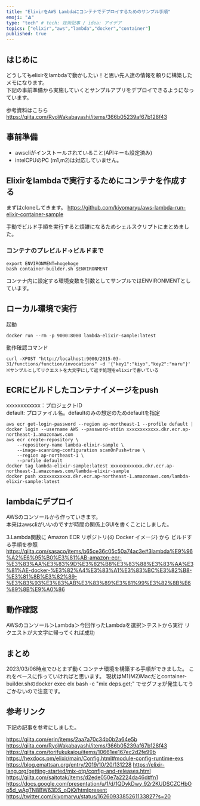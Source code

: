 ```yaml
---
title: "ElixirをAWS Lambdaにコンテナでデプロイするためのサンプル手順"
emoji: "⛳"
type: "tech" # tech: 技術記事 / idea: アイデア
topics: ["elixir","aws","lambda","docker","container"]
published: true
---
```


## はじめに

どうしてもelixirをlambdaで動かしたい！と思い先人達の情報を頼りに構築したメモになります。  
下記の事前準備から実施していくとサンプルアプリをデプロイできるようになっています。

参考資料はこちら
https://qiita.com/RyoWakabayashi/items/366b05239af67b128f43

## 事前準備

- awscliがインストールされていること(APIキーも設定済み)
- intelCPUのPC (m1,m2)は対応していません。

## Elixirをlambdaで実行するためにコンテナを作成する

まずはcloneしてきます。
https://github.com/kiyomaryu/aws-lambda-run-elixir-container-sample

手動でビルド手順を実行すると煩雑になるためシェルスクリプトにまとめました。

### コンテナのプレビルド→ビルドまで

```
export ENVIRONMENT=hogehoge
bash container-builder.sh $ENVIRONMENT
```
コンテナ内に設定する環境変数を引数としてサンプルではENVIRONMENTとしています。

## ローカル環境で実行

起動
```
docker run --rm -p 9000:8080 lambda-elixir-sample:latest
```
動作確認コマンド
```
curl -XPOST "http://localhost:9000/2015-03-31/functions/function/invocations" -d '{"key1":"kiyo","key2":"maru"}'
※サンプルとしてリクエストを大文字にして返す処理をelixirで書いている
```

## ECRにビルドしたコンテナイメージをpush

xxxxxxxxxxxx：プロジェクトID  
default: プロファイル名。defaultのみの想定のためdefaultを指定  
  
```
aws ecr get-login-password --region ap-northeast-1 --profile default | docker login --username AWS --password-stdin xxxxxxxxxxxx.dkr.ecr.ap-northeast-1.amazonaws.com
aws ecr create-repository \
    --repository-name lambda-elixir-sample \
    --image-scanning-configuration scanOnPush=true \
    --region ap-northeast-1 \
    --profile default
docker tag lambda-elixir-sample:latest xxxxxxxxxxxx.dkr.ecr.ap-northeast-1.amazonaws.com/lambda-elixir-sample
docker push xxxxxxxxxxxx.dkr.ecr.ap-northeast-1.amazonaws.com/lambda-elixir-sample:latest
```

## lambdaにデプロイ

AWSのコンソールから作っていきます。  
本来はawscliがいいのですが時間の関係上GUIを書くことにしました。  
  
3.Lambda関数に Amazon ECR リポジトリ(の Docker イメージ) から ビルドする手順を参照
https://qiita.com/sasaco/items/b65ce36c05c50a74ac3e#3lambda%E9%96%A2%E6%95%B0%E3%81%AB-amazon-ecr-%E3%83%AA%E3%83%9D%E3%82%B8%E3%83%88%E3%83%AA%E3%81%AE-docker-%E3%82%A4%E3%83%A1%E3%83%BC%E3%82%B8-%E3%81%8B%E3%82%89-%E3%83%93%E3%83%AB%E3%83%89%E3%81%99%E3%82%8B%E6%89%8B%E9%A0%86

## 動作確認
AWSのコンソール＞Lambda＞今回作ったLambdaを選択＞テストから実行
リクエストが大文字に帰ってくれば成功

## まとめ
2023/03/06時点でひとまず動くコンテナ環境を構築する手順ができました。
これをベースに作っていければと思います。
現状はM1(M2)Macだとcontainer-builder.shのdocker exec elx bash -c "mix deps.get;" でセグフォが発生してうごかないので注意です。

## 参考リンク

下記の記事を参考にしました。

https://qiita.com/erin/items/2aa7a70c34b0b2a64e5b
https://qiita.com/RyoWakabayashi/items/366b05239af67b128f43
https://qiita.com/torifukukaiou/items/10661ee167ec2d2fe99b
https://hexdocs.pm/elixir/main/Config.html#module-config-runtime-exs
https://blog.emattsan.org/entry/2019/10/20/131228
https://elixir-lang.org/getting-started/mix-otp/config-and-releases.html
https://qiita.com/saitotak/items/d2ede050e7a2224da46d#fn1
https://docs.google.com/presentation/u/1/d/1QDykDwy_92r2KUDSCZCHbOo5d_wAgTN8BW63DS_oQjQ/htmlpresent
https://twitter.com/kiyomaryu/status/1626093385261133827?s=20

